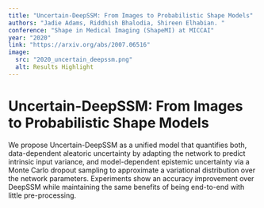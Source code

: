 ```yaml
---
title: "Uncertain-DeepSSM: From Images to Probabilistic Shape Models"
authors: "Jadie Adams, Riddhish Bhalodia, Shireen Elhabian. "
conference: "Shape in Medical Imaging (ShapeMI) at MICCAI"
year: "2020"
link: "https://arxiv.org/abs/2007.06516"
image:
  src: "2020_uncertain_deepssm.png"
  alt: Results Highlight
---
```


# Uncertain-DeepSSM: From Images to Probabilistic Shape Models
We propose Uncertain-DeepSSM as a unified model that quantifies both, data-dependent aleatoric uncertainty by adapting the network to predict intrinsic input variance, and model-dependent epistemic uncertainty via a Monte Carlo dropout sampling to approximate a variational distribution over the network parameters. Experiments show an accuracy improvement over DeepSSM while maintaining the same benefits of being end-to-end with little pre-processing. 